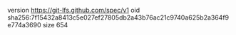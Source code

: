 version https://git-lfs.github.com/spec/v1
oid sha256:7f15432a8413c5e027ef27805db2a43b76ac21c9740a625b2a364f9e774a3690
size 654
